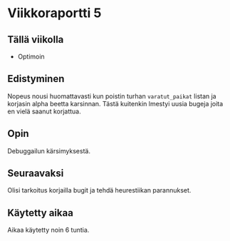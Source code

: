 # Viikkoraportti 5

## Tällä viikolla

- Optimoin

## Edistyminen

Nopeus nousi huomattavasti kun poistin turhan `varatut_paikat` listan ja korjasin alpha beetta karsinnan. Tästä kuitenkin lmestyi uusia bugeja joita en vielä saanut korjattua.

## Opin

Debuggailun kärsimyksestä.

## Seuraavaksi

Olisi tarkoitus korjailla bugit ja tehdä heurestiikan parannukset.

## Käytetty aikaa

Aikaa käytetty noin 6 tuntia.
